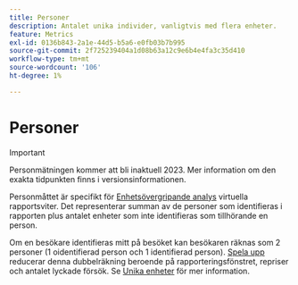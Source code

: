 ```yaml
---
title: Personer
description: Antalet unika individer, vanligtvis med flera enheter.
feature: Metrics
exl-id: 0136b843-2a1e-44d5-b5a6-e0fb03b7b995
source-git-commit: 2f725239404a1d08b63a12c9e6b4e4fa3c35d410
workflow-type: tm+mt
source-wordcount: '106'
ht-degree: 1%

---
```


# Personer

>[!IMPORTANT]
>
>Personmätningen kommer att bli inaktuell 2023. Mer information om den exakta tidpunkten finns i versionsinformationen.

Personmåttet är specifikt för [Enhetsövergripande analys](../cda/overview.md) virtuella rapportsviter. Det representerar summan av de personer som identifieras i rapporten plus antalet enheter som inte identifieras som tillhörande en person.

Om en besökare identifieras mitt på besöket kan besökaren räknas som 2 personer (1 oidentifierad person och 1 identifierad person). [Spela upp](/help/components/cda/replay.md) reducerar denna dubbelräkning beroende på rapporteringsfönstret, repriser och antalet lyckade försök. Se [Unika enheter](unique-devices.md) för mer information.
